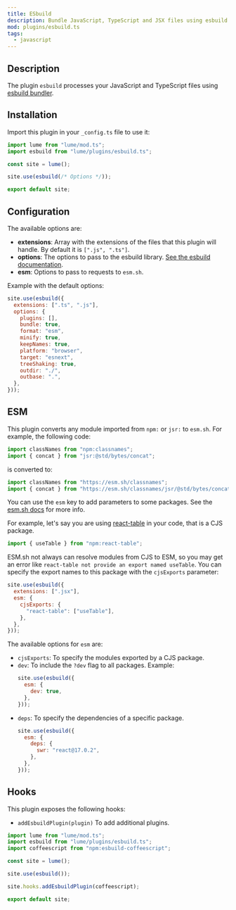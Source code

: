 ```yaml
---
title: ESbuild
description: Bundle JavaScript, TypeScript and JSX files using esbuild library.
mod: plugins/esbuild.ts
tags:
  - javascript
---
```


## Description

The plugin `esbuild` processes your JavaScript and TypeScript files using
[esbuild bundler](https://esbuild.github.io/).

## Installation

Import this plugin in your `_config.ts` file to use it:

```js
import lume from "lume/mod.ts";
import esbuild from "lume/plugins/esbuild.ts";

const site = lume();

site.use(esbuild(/* Options */));

export default site;
```

## Configuration

The available options are:

- **extensions**: Array with the extensions of the files that this plugin will
  handle. By default it is `[".js", ".ts"]`.
- **options**: The options to pass to the esbuild library.
  [See the esbuild documentation](https://esbuild.github.io/api/#simple-options).
- **esm**: Options to pass to requests to `esm.sh`.

Example with the default options:

```js
site.use(esbuild({
  extensions: [".ts", ".js"],
  options: {
    plugins: [],
    bundle: true,
    format: "esm",
    minify: true,
    keepNames: true,
    platform: "browser",
    target: "esnext",
    treeShaking: true,
    outdir: "./",
    outbase: ".",
  },
}));
```

## ESM

This plugin converts any module imported from `npm:` or `jsr:` to `esm.sh`. For
example, the following code:

```js
import classNames from "npm:classnames";
import { concat } from "jsr:@std/bytes/concat";
```

is converted to:

```js
import classNames from "https://esm.sh/classnames";
import { concat } from "https://esm.sh/classnames/jsr/@std/bytes/concat";
```

You can use the `esm` key to add parameters to some packages. See the
[esm.sh docs](https://esm.sh/#docs) for more info.

For example, let's say you are using
[react-table](https://www.npmjs.com/package/react-table) in your code, that is a
CJS package.

```js
import { useTable } from "npm:react-table";
```

ESM.sh not always can resolve modules from CJS to ESM, so you may get an error
like `react-table not provide an export named useTable`. You can specify the
export names to this package with the `cjsExports` parameter:

```js
site.use(esbuild({
  extensions: [".jsx"],
  esm: {
    cjsExports: {
      "react-table": ["useTable"],
    },
  },
}));
```

The available options for `esm` are:

- `cjsExports`: To specify the modules exported by a CJS package.
- `dev`: To include the `?dev` flag to all packages. Example:
  ```js
  site.use(esbuild({
    esm: {
      dev: true,
    },
  }));
  ```
- `deps`: To specify the dependencies of a specific package.
  ```js
  site.use(esbuild({
    esm: {
      deps: {
        swr: "react@17.0.2",
      },
    },
  }));
  ```

## Hooks

This plugin exposes the following hooks:

- `addEsbuildPlugin(plugin)` To add additional plugins.

```js
import lume from "lume/mod.ts";
import esbuild from "lume/plugins/esbuild.ts";
import coffeescript from "npm:esbuild-coffeescript";

const site = lume();

site.use(esbuild());

site.hooks.addEsbuildPlugin(coffeescript);

export default site;
```
